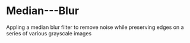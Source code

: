 # Median---Blur
Appling a median blur filter to remove noise while preserving edges on a series of various grayscale images 
